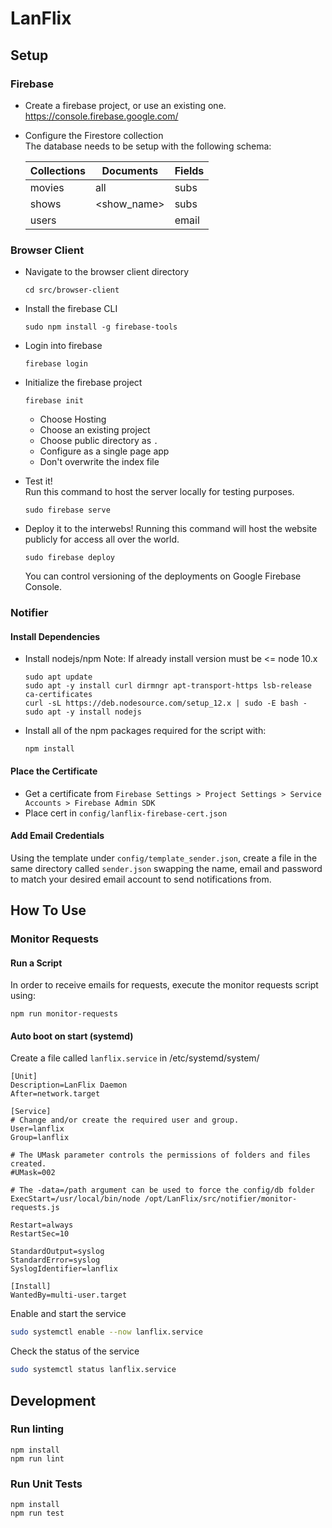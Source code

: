 # LanFlix

## Setup
### Firebase
* Create a firebase project, or use an existing one.  
  https://console.firebase.google.com/

* Configure the Firestore collection  
The database needs to be setup with the following schema:

  | Collections   |  Documents  | Fields |
  | --------------| ----------- | ------ |
  | movies        | all         | subs   |
  | shows         | <show_name> | subs   |
  | users         | <name>      | email  |


### Browser Client
* Navigate to the browser client directory
  ```
  cd src/browser-client
  ```
* Install the firebase CLI
  ```
  sudo npm install -g firebase-tools
  ```
* Login into firebase
  ```
  firebase login
  ```
* Initialize the firebase project
  ```
  firebase init
  ```
  * Choose Hosting
  * Choose an existing project
  * Choose public directory as `.`
  * Configure as a single page app
  * Don't overwrite the index file
  
* Test it!  
  Run this command to host the server locally for testing purposes.
  ```
  sudo firebase serve
  ```
* Deploy it to the interwebs!
  Running this command will host the website publicly for access all over the world.
  ```
  sudo firebase deploy
  ```
  You can control versioning of the deployments on Google Firebase Console.

### Notifier

#### Install Dependencies
* Install nodejs/npm
  Note: If already install version must be <= node 10.x
  ```
  sudo apt update
  sudo apt -y install curl dirmngr apt-transport-https lsb-release ca-certificates
  curl -sL https://deb.nodesource.com/setup_12.x | sudo -E bash -
  sudo apt -y install nodejs
  ```
* Install all of the npm packages required for the script with: 
  ```
  npm install
  ```
#### Place the Certificate
* Get a certificate from `Firebase Settings > Project Settings > Service Accounts > Firebase Admin SDK`
* Place cert in `config/lanflix-firebase-cert.json`

#### Add Email Credentials

Using the template under `config/template_sender.json`, create a file in the same directory called `sender.json` swapping the name, email and password to match your desired email account to send notifications from.

## How To Use
### Monitor Requests
#### Run a Script
In order to receive emails for requests, execute the monitor requests script using:
```
npm run monitor-requests
```
#### Auto boot on start (systemd)
Create a file called `lanflix.service` in /etc/systemd/system/
```
[Unit]
Description=LanFlix Daemon
After=network.target

[Service]
# Change and/or create the required user and group.
User=lanflix
Group=lanflix

# The UMask parameter controls the permissions of folders and files created.
#UMask=002

# The -data=/path argument can be used to force the config/db folder
ExecStart=/usr/local/bin/node /opt/LanFlix/src/notifier/monitor-requests.js

Restart=always
RestartSec=10

StandardOutput=syslog
StandardError=syslog
SyslogIdentifier=lanflix

[Install]
WantedBy=multi-user.target
```
Enable and start the service
```bash
sudo systemctl enable --now lanflix.service
```
Check the status of the service
```bash
sudo systemctl status lanflix.service
```

## Development
### Run linting
```
npm install
npm run lint
```

### Run Unit Tests
```
npm install
npm run test
```
